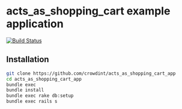 # acts_as_shopping_cart example application

[![Build Status](https://travis-ci.org/crowdint/acts_as_shopping_cart_app.svg?branch=master)](https://travis-ci.org/crowdint/acts_as_shopping_cart_app)


## Installation

```bash
git clone https://github.com/crowdint/acts_as_shopping_cart_app
cd acts_as_shopping_cart_app
bundle exec
bundle install
bundle exec rake db:setup
bundle exec rails s
```
